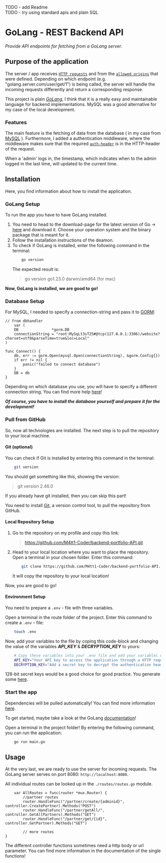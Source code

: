 TODO - add Readme  
TODO - try using standard apis and plain SQL

# GoLang - REST Backend API

_Provide API endpoints for fetching from a GoLang server._

## Purpose of the application

The server / app receives [`HTTP requests`](https://developer.mozilla.org/en-US/docs/Web/HTTP/Methods) and from the [`allowed origins`](https://developer.mozilla.org/en-US/docs/Web/HTTP/CORS) that were defined. Depending on which endpoint (e.g. "golang.server.com/user/get/1") is being called, the server will handle the incoming requests differently and return a corresponding response.

This project is plain [_GoLang_](https://go.dev/), I think that it is a really easy and maintainable language for backend implementations. MySQL was a good alternative for my case of the local development.

### Features

The main feature is the fetching of data from the database ( in my case from [MySQL](https://www.mysql.com/) ). Furthermore, I added a authentication middleware, where the middleware makes sure that the required [`auth-header`](https://developer.mozilla.org/en-US/docs/Web/HTTP/Headers/Authorization) is in the HTTP-header of the request.

When a 'admin' logs in, the timestamp, which indicates when to the admin logged in the last time, will updated to the current time.  

## Installation

Here, you find information about how to install the application.

### GoLang Setup

To run the app you have to have GoLang installed.

1. You need to head to the download-page for the latest version of Go -> [here](https://go.dev/doc/install) and download it. Choose your operation system and the binary package that is meant for it.
2. Follow the installation instructions of the deamon.
3. To check if GoLang is installed, enter the following command in the terminal:
    ```bash
        go version
    ```
    The expected result is: 
    > go version go1.23.0 darwin/amd64 (for mac)

**Now, GoLang is installed, we are good to go!**

### Database Setup

For MySQL, I needed to specify a connection-string and pass it to [GORM](https://gorm.io/index.html): 

```golang
// from dbhandler
    var (
	DB               *gorm.DB
	connectionString = "root:MySqLt3sT25#@tcp(127.0.0.1:3306)/website?charset=utf8&parseTime=true&loc=Local"
) 

func Connect() {
	db, err := gorm.Open(mysql.Open(connectionString), &gorm.Config{})
	if err != nil {
		panic("failed to connect database")
	}
	DB = db
}
```

Depending on which database you use, you will have to specify a different connection string. You can find more help [here](https://gorm.io/docs/connecting_to_the_database.html)!

**_Of course, you have to install the database yourself and prepare it for the development!_**

### Pull from GitHub

So, now all technologies are installed. The next step is to pull the repository to your local machine. 

#### Git (optional)

You can check if Git is installed by entering this command in the terminal:
```bash
    git version
```

You should get something like this, showing the version:
> git version 2.46.0

If you already have git installed, then you can skip this part!

You need to install [Git](https://git-scm.com/), a version control tool, to pull the repository from GitHub. 

#### Local Repository Setup

1. Go to the repository on my profile and copy this link:
   > https://github.com/M4tt1-Coder/backend-portfolio-API.git

2. Head to your local location where you want to place the repository. Open a terminal in your chosen folder. Enter this command:
    ```bash
        git clone https://github.com/M4tt1-Coder/backend-portfolio-API.git
    ```
    It will copy the repository to your local location!

Now, you are good to go!

#### Environment Setup

You need to prepare a `.env` - file with three variables.

Open a terminal in the route folder of the project. Enter this command to create a `.env` - file: 
```bash
    touch .env
```

Now, add your variables to the file by coping this code-block and changing the value of the variables **_API_KEY_** & **_DECRYPTION_KEY_** to yours:  

```bash
    # Copy these variables into your .env file and add your variables values
    API_KEY="Your API key to access the application through a HTTP request"
    DECRYPTION_KEY="Add a secret key to decrypt the authentication header"
```

128-bit secret keys would be a good choice for good practice. You generate some [here](https://generate-random.org/encryption-key-generator?count=1&bytes=128&cipher=aes-256-cbc&string=&password=).

### Start the app

Dependencies will be pulled automatically! You can find more information [here](https://go.dev/doc/modules/managing-dependencies).

To get started, maybe take a look at the GoLang [documentation](https://go.dev/doc/tutorial/getting-started)!

Open a terminal in the project folder!
By entering the following command, you can run the application:
```bash
    go run main.go
```

## Usage

At the very last, we are ready to use the server for incoming requests. The GoLang server serves on port 8080: `http://localhost:8080`. 

All individual routes can be looked up in the `./routes/routes.go` module.
```golang
    var AllRoutes = func(router *mux.Router) {
	    //partner routes
	    router.HandleFunc("/partner/create/{adminid}", controller.CreatePartner).Methods("POST")
	    router.HandleFunc("/partner/getAll/", controller.GetAllPartners).Methods("GET")
	    router.HandleFunc("/partner/get/{id}", controller.GetPartner).Methods("GET")

        // more routes
}
```

The different controller functions sometimes need a http body or url parameter. You can find more information in the documentation of the single functions!

